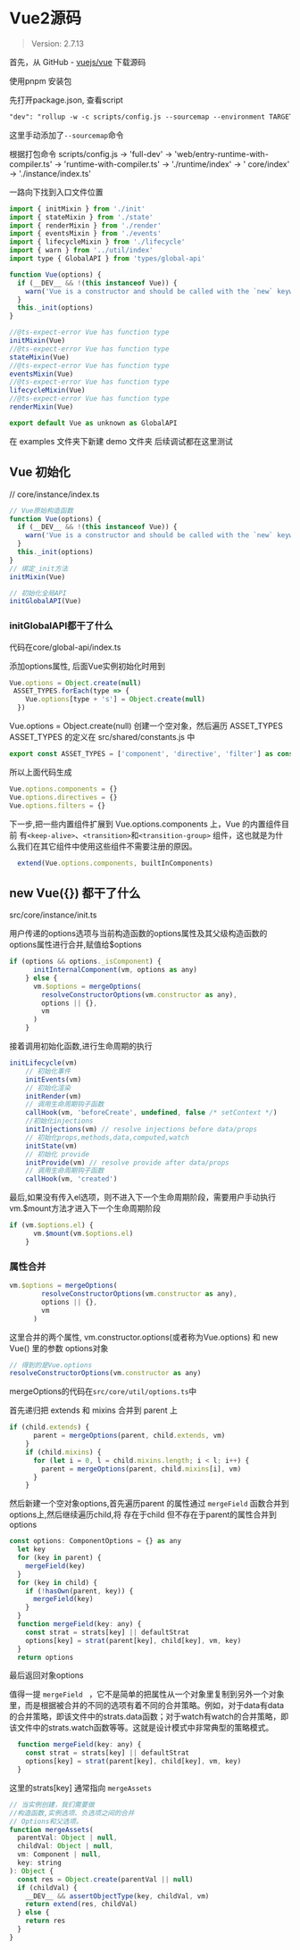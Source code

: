 # Vue2源码

> Version: 2.7.13

首先，从 GitHub - [vuejs/vue](https://github.com/vuejs/vue) 下载源码

使用pnpm 安装包

先打开package.json, 查看script

```md
"dev": "rollup -w -c scripts/config.js --sourcemap --environment TARGET:full-dev",
```

这里手动添加了`--sourcemap`命令

根据打包命令 scripts/config.js  -> 'full-dev' -> 'web/entry-runtime-with-compiler.ts' -> 'runtime-with-compiler.ts' -> './runtime/index'  -> ' core/index' -> './instance/index.ts'

一路向下找到入口文件位置

```js
import { initMixin } from './init'
import { stateMixin } from './state'
import { renderMixin } from './render'
import { eventsMixin } from './events'
import { lifecycleMixin } from './lifecycle'
import { warn } from '../util/index'
import type { GlobalAPI } from 'types/global-api'

function Vue(options) {
  if (__DEV__ && !(this instanceof Vue)) {
    warn('Vue is a constructor and should be called with the `new` keyword')
  }
  this._init(options)
}

//@ts-expect-error Vue has function type
initMixin(Vue)
//@ts-expect-error Vue has function type
stateMixin(Vue)
//@ts-expect-error Vue has function type
eventsMixin(Vue)
//@ts-expect-error Vue has function type
lifecycleMixin(Vue)
//@ts-expect-error Vue has function type
renderMixin(Vue)

export default Vue as unknown as GlobalAPI
```

在  examples 文件夹下新建 demo 文件夹 后续调试都在这里测试

## Vue 初始化

// core/instance/index.ts

```js
// Vue原始构造函数
function Vue(options) {
  if (__DEV__ && !(this instanceof Vue)) {
    warn('Vue is a constructor and should be called with the `new` keyword')
  }
  this._init(options)
}
// 绑定_init方法
initMixin(Vue)

// 初始化全局API
initGlobalAPI(Vue)
```

### initGlobalAPI都干了什么

代码在core/global-api/index.ts

添加options属性, 后面Vue实例初始化时用到

```js
Vue.options = Object.create(null)
 ASSET_TYPES.forEach(type => {
    Vue.options[type + 's'] = Object.create(null)
  })
```

Vue.options = Object.create(null) 创建一个空对象，然后遍历 ASSET_TYPES
ASSET_TYPES 的定义在 src/shared/constants.js 中

```js
export const ASSET_TYPES = ['component', 'directive', 'filter'] as const
```

所以上面代码生成

```js
Vue.options.components = {}
Vue.options.directives = {}
Vue.options.filters = {}
```

下一步,把一些内置组件扩展到 Vue.options.components 上，Vue 的内置组件目前 有`<keep-alive>`、`<transition>`和`<transition-group>` 组件，这也就是为什么我们在其它组件中使用这些组件不需要注册的原因。

```js
  extend(Vue.options.components, builtInComponents)
```

## new Vue({}) 都干了什么

src/core/instance/init.ts

用户传递的options选项与当前构造函数的options属性及其父级构造函数的options属性进行合并,赋值给$options

```js
if (options && options._isComponent) {
      initInternalComponent(vm, options as any)
    } else {
      vm.$options = mergeOptions(
        resolveConstructorOptions(vm.constructor as any),
        options || {},
        vm
      )
    }
```

接着调用初始化函数,进行生命周期的执行

```js
initLifecycle(vm)
    // 初始化事件
    initEvents(vm)
    // 初始化渲染
    initRender(vm)
    // 调用生命周期钩子函数
    callHook(vm, 'beforeCreate', undefined, false /* setContext */)
    //初始化injections
    initInjections(vm) // resolve injections before data/props
    // 初始化props,methods,data,computed,watch
    initState(vm)
    // 初始化 provide
    initProvide(vm) // resolve provide after data/props
    // 调用生命周期钩子函数
    callHook(vm, 'created')
```

最后,如果没有传入el选项，则不进入下一个生命周期阶段，需要用户手动执行vm.$mount方法才进入下一个生命周期阶段

```js
if (vm.$options.el) {
      vm.$mount(vm.$options.el)
    }
```

### 属性合并

```js
vm.$options = mergeOptions(
        resolveConstructorOptions(vm.constructor as any),
        options || {},
        vm
      )
```

这里合并的两个属性, vm.constructor.options(或者称为Vue.options) 和 new Vue() 里的参数 options对象

```js
// 得到的是Vue.options
resolveConstructorOptions(vm.constructor as any)
```

mergeOptions的代码在`src/core/util/options.ts`中

首先递归把 extends 和 mixins 合并到 parent 上

```js
if (child.extends) {
      parent = mergeOptions(parent, child.extends, vm)
    }
    if (child.mixins) {
      for (let i = 0, l = child.mixins.length; i < l; i++) {
        parent = mergeOptions(parent, child.mixins[i], vm)
      }
    }
```

然后新建一个空对象options,首先遍历parent 的属性通过 `mergeField` 函数合并到options上,然后继续遍历child,将 存在于child 但不存在于parent的属性合并到options

```js
const options: ComponentOptions = {} as any
  let key
  for (key in parent) {
    mergeField(key)
  }
  for (key in child) {
    if (!hasOwn(parent, key)) {
      mergeField(key)
    }
  }
  function mergeField(key: any) {
    const strat = strats[key] || defaultStrat
    options[key] = strat(parent[key], child[key], vm, key)
  }
  return options
```

最后返回对象options

值得一提 `mergeField ` ，它不是简单的把属性从一个对象里复制到另外一个对象里，而是根据被合并的不同的选项有着不同的合并策略。例如，对于data有data的合并策略，即该文件中的strats.data函数；对于watch有watch的合并策略，即该文件中的strats.watch函数等等。这就是设计模式中非常典型的策略模式。

```js
  function mergeField(key: any) {
    const strat = strats[key] || defaultStrat
    options[key] = strat(parent[key], child[key], vm, key)
  }
```

这里的strats[key] 通常指向 `mergeAssets`

```js
// 当实例创建，我们需要做
//构造函数,实例选项、负选项之间的合并
// Options和父选项。
function mergeAssets(
  parentVal: Object | null,
  childVal: Object | null,
  vm: Component | null,
  key: string
): Object {
  const res = Object.create(parentVal || null)
  if (childVal) {
    __DEV__ && assertObjectType(key, childVal, vm)
    return extend(res, childVal)
  } else {
    return res
  }
}
```